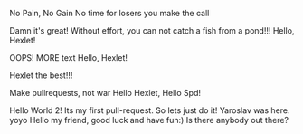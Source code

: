 No Pain, No Gain
No time for losers you make the call

Damn it's great!
Without effort, you can not catch a fish from a pond!!!
Hello, Hexlet!


OOPS!
MORE text
Hello, Hexlet!

Hexlet the best!!! 


Make pullrequests, not war
Hello Hexlet, Hello Spd!

Hello World 2!
Its my first pull-request. So lets just do it! Yaroslav was here.
yoyo
Hello my friend, good luck and have fun:)
Is there anybody out there?
